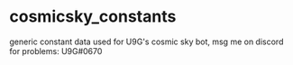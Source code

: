 # cosmicsky_constants

generic constant data used for U9G's cosmic sky bot, msg me on discord for problems: U9G#0670
